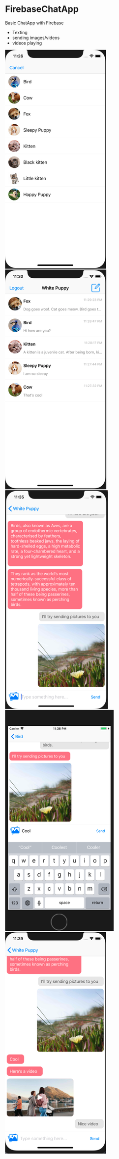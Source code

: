 # FirebaseChatApp
Basic ChatApp with Firebase
- Texting
- sending images/videos
- videos playing

![](MarkdownImages/userlist.png)
![](MarkdownImages/home.png)
![](MarkdownImages/picture.png)
![](MarkdownImages/keyboard.png)
![](MarkdownImages/video.png)
